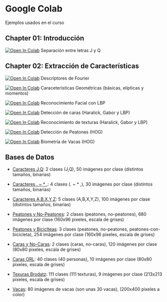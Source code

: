 # Google Colab

Ejemplos usados en el curso

## Chapter 01: Introducción

[![Open In Colab](https://colab.research.google.com/assets/colab-badge.svg)](https://colab.research.google.com/drive/1j_2nbm3JEF0Ywta8Gig_-3cLBx5lUeT2?usp=sharing) 
Separación entre letras J y Q 


## Chapter 02: Extracción de Características

[![Open In Colab](https://colab.research.google.com/assets/colab-badge.svg)](https://colab.research.google.com/drive/1hq7EZDMBCyQm0jKgm9tWAcdHljR38bG_?usp=sharing) 
Descriptores de Fourier 

[![Open In Colab](https://colab.research.google.com/assets/colab-badge.svg)](https://colab.research.google.com/drive/1ZVWzvrgfe56kP4tcsPFYW4Qd0asoMCOU?usp=sharing) 
Caraceterísticas Geométricas (básicas, elípticas y momentos)

[![Open In Colab](https://colab.research.google.com/assets/colab-badge.svg)](https://colab.research.google.com/drive/1yw-3uoLIi2_IoI-TWIpYSOz7VTSxSBkC?usp=sharing) 
Reconocimiento Facial con LBP

[![Open In Colab](https://colab.research.google.com/assets/colab-badge.svg)](https://colab.research.google.com/drive/19MK2LAzUHpcqX2ZPIjVVrq9ivVMO6Cpl?usp=sharing) 
Detección de caras (Haralick, Gabor y LBP) 

[![Open In Colab](https://colab.research.google.com/assets/colab-badge.svg)](https://colab.research.google.com/drive/1i8Wn5KlNGPKcKKEtyjBiHoOChx7aF-rS?usp=sharing) 
Reconocimiento de texturas (Haralick, Gabor y LBP)

[![Open In Colab](https://colab.research.google.com/assets/colab-badge.svg)](https://colab.research.google.com/drive/1mKeW9si4TbgzeUtEn-d4t3rWL3sTrRBJ?usp=sharing) 
Detección de Peatones (HOG)

[![Open In Colab](https://colab.research.google.com/assets/colab-badge.svg)](https://colab.research.google.com/drive/1BZS9v6hCeIk2_wO5FRrkE0Mq_xI6LNXm?usp=sharing) 
Biometría de Vacas (HOG)


## Bases de Datos

* [Caracteres J,Q](https://www.dropbox.com/s/0xtuulag67h2gp2/example.zip?dl=0): 2 clases (J,Q), 50 imágenes por clase (distintos tamaños, binarias)

* [Caracteres . ~ * ,](https://www.dropbox.com/s/9erii15990yacmz/chars.zip?dl=0): 4 clases (. ~ * ,), 30 imágenes por clase (distintos tamaños, binarias)

* [Caracteres A,B,X,Y,Z](https://www.dropbox.com/s/koye6ip2y06b51o/ABXYZ.zip?dl=0): 5 clases (A,B,X,Y,Z), 100 imágenes por clase (distintos tamaños, binarias)

* [Peatones y No-Peatones](https://www.dropbox.com/s/zh2en25w9q3jaih/persons.zip?dl=0): 2 clases (peatones, no-peatones), 680 imágenes por clase (160x96 pixeles, escala de grises)

* [Peatones y Biciclteas](https://www.dropbox.com/s/8414rxqvk608c4t/bikes.zip?dl=0): 3 clases (peatones, no-peatones, peatones-con-bicicleta), 254 imágenes por clase (160x96 pixeles, escala de grises)

* [Caras y No-Caras](https://www.dropbox.com/s/bc96ooptx01pydl/facedetection.zip?dl=0): 2 clases (caras, no-caras), 120 imágenes por clase (80x80 pixeles, escala de grises)

* [Caras ORL](https://www.dropbox.com/s/utna2z7oqqn6jz2/ORL.zip?dl=0): 40 clases (40 personas), 10 imágenes por clase (80x80 pixeles, escala de grises)

* [Texuras Brodatz](https://www.dropbox.com/s/pami9abpbfoyfsm/textures.zip?dl=0): 111 clases (111 texturas), 9 imágenes por clase (213x213 pixeles, escala de grises)

* [Vacas](https://www.dropbox.com/s/llw8sy4llylhg2q/cows.zip?dl=0): 80 imágenes de vacas (son unas 30 vacas), (200x400 pixeles a color)

